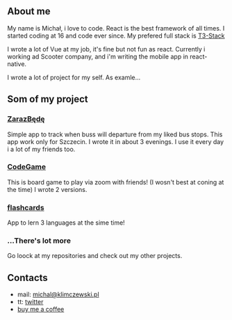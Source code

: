 ## About me
My name is Michał, i love to code.
React is the best framework of all times.
I started coding at 16 and code ever since.
My prefered full stack is [T3-Stack](https://create.t3.gg)

I wrote a lot of Vue at my job, it's fine but not fun as react.
Currently i working ad Scooter company, and i'm writing the mobile app in react-native.

I wrote a lot of project for my self. As examle...

## Som of my project
### [ZarazBędę](https://github.com/dzban-diego/zdurnieli)
Simple app to track when buss will departure from my liked bus stops. This app work only for Szczecin. I wrote it in about 3 evenings. I use it every day i a lot of my friends too.

### [CodeGame](https://github.com/dzban-diego/codenames_2.0)
This is board game to play via zoom with friends! (I wosn't best at coning at the time)
I wrote 2 versions. 

### [flashcards](https://github.com/dzban-diego/fiszki)
App to lern 3 languages at the sime time!

### ...There's lot more
Go loock at my repositories and check out my other projects.

## Contacts
- mail: michal@klimczewski.pl
- tt: [twitter](twitter.com/DzbanDiego)
- [buy me a coffee](https://tipo.live/p/dzban-diego)